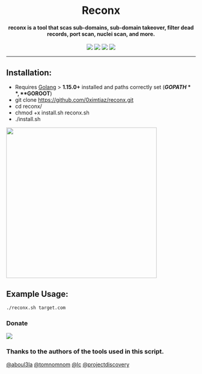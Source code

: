 <h1 align="center"> Reconx </h1>
<h4 align="center">reconx is a tool that scas sub-domains, sub-domain takeover, filter dead records, port scan, nuclei scan, and more.</a></h4>
<p align="center">
<a href="https://ko-fi.com/imtiaz"><img src="https://img.shields.io/badge/buy%20me%20a%20ko--fi%20-donate-red"></a>
<a href="https://github.com/0ximtiaz/reconx/issues"><img src="https://img.shields.io/badge/contributions-welcome-brightgreen.svg?style=flat"></a>
<a href="https://twitter.com/0ximtiaz/"><img src="https://img.shields.io/badge/twitter-%400ximtiaz-blue.svg"></a>
<a href="https://github.com/0ximtiaz?tab=followers"><img src="https://img.shields.io/badge/github-%400ximtiaz-orange"></a>
</p>

---

## Installation:
* Requires [Golang](https://golang.org/dl/) > **1.15.0+** installed and paths correctly set (**$GOPATH**, **$GOROOT**)
* git clone https://github.com/0ximtiaz/reconx.git
* cd reconx/
* chmod +x install.sh reconx.sh
* ./install.sh

<img hight="300" width="400" src="https://github.com/0ximtiaz/reconx/blob/main/reconx.png">

## Example Usage:
```bash
./reconx.sh target.com
```
### Donate
<a href="https://ko-fi.com/imtiaz"><img src="https://ko-fi.com/img/githubbutton_sm.svg"></a>

### Thanks to the authors of the tools used in this script.

[@aboul3la](https://github.com/aboul3la) [@tomnomnom](https://github.com/tomnomnom) [@lc](https://github.com/lc) [@projectdiscovery](https://github.com/projectdiscovery)
